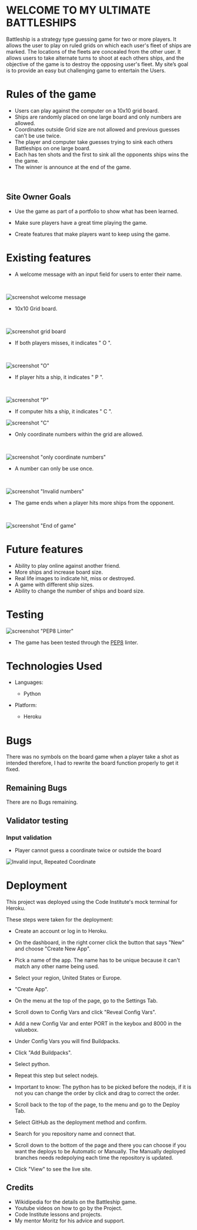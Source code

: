 # WELCOME TO MY ULTIMATE BATTLESHIPS
Battleship is a strategy type guessing game for two or more players. It allows the user to play on ruled grids on which each user's fleet of ships are marked. The locations of the fleets are concealed from the other user. It allows users to take alternate turns to shoot at each others ships, and the objective of the game is to destroy the opposing user's fleet. My  site’s goal is to provide an easy but challenging game to entertain the Users.

# Rules of the game

- Users can play against the computer on a 10x10 grid board.
- Ships are randomly placed on one large board and only numbers are allowed.
- Coordinates outside Grid size are not allowed and previous guesses can't be use twice.
- The player and computer take guesses trying to sink each others Battleships on one large board.
- Each has ten shots and the first to sink all the opponents ships wins the the game.
- The winner is announce at the end of the game.
<br>

## Site Owner Goals 

- Use the game as part of a portfolio to show what has been learned. 

- Make sure players have a great time playing the game.

- Create features that make players want to keep using the game.

# Existing features
- A welcome message with an input field for users to enter their name.
<br>

![screenshot welcome message](images/Screenshot%20(161).png)

- 10x10 Grid board.
<br>

![screenshot grid board](images/Screenshot%20(162).png)

- If both players misses, it indicates " O ".
<br>

![screenshot "O"](images/Screenshot%20(163).png)

- If player hits a ship, it indicates " P ".
<br>

![screenshot "P"](images/Screenshot%20(167).png)

- If computer hits a ship, it indicates " C ".

![screenshot "C"](images/Screenshot%20(168).png)

- Only coordinate numbers within the grid are allowed.
<br>

![screenshot "only coordinate numbers"](images/Screenshot%20(165).png)

- A number can only be use once.
<br>

![screenshot "Invalid numbers"](images/Screenshot%20(164).png)

- The game ends when a player hits more ships from the opponent.
<br>

![screenshot "End of game"](images/Screenshot%20(156).png)






# Future features
- Ability to play online against another friend.
- More ships and increase board size.
- Real life images to indicate hit, miss or destroyed.
- A game with different ship sizes.
- Ability to change the number of ships and board size.

# Testing

![screenshot "PEP8 Linter"](images/Screenshot%20(160).png)

- The game has been tested through the [PEP8](https://pep8ci.herokuapp.com/#) linter. 

# Technologies Used

- Languages: 
  - Python

- Platform: 
  - Heroku

# Bugs
There was no symbols on the board game when a player take a shot as intended therefore, I had to rewrite the board function properly to get it fixed.
## Remaining Bugs
There are no Bugs remaining.

## Validator testing
### Input validation

- Player cannot guess a coordinate twice or outside the board

![Invalid input, Repeated Coordinate](images/Screenshot%20(165).png)

# Deployment
This project was deployed using the Code Institute's mock terminal for Heroku.

These steps were taken for the deployment:

- Create an account or log in to Heroku.

- On the dashboard, in the right corner click the button that says "New" and choose "Create New App".

- Pick a name of the app. The name has to be unique because it can't match any other name being used.

- Select your region, United States or Europe. 

- "Create App".

- On the menu at the top of the page, go to the Settings Tab.

- Scroll down to Config Vars and click "Reveal Config Vars".

- Add a new Config Var and enter PORT in the keybox and 8000 in the valuebox.

- Under Config Vars you will find Buildpacks. 

- Click "Add Buildpacks".

- Select python.

- Repeat this step but select nodejs. 

- Important to know: The python has to be picked before the nodejs, if it is not you can change the order by click and drag to correct the order. 

- Scroll back to the top of the page, to the menu and go to the Deploy Tab.

- Select GitHub as the deployment method and confirm. 

- Search for you repository name and connect that. 

- Scroll down to the bottom of the page and there you can choose if you want the deploys to be Automatic or Manually. The Manually deployed branches needs redepolying each time the repository is updated. 

- Click "View" to see the live site. 

## Credits
- Wikidipedia for the details on the Battleship game. 
- Youtube videos on how to go by the Project. 
- Code Institute lessons and projects.
- My mentor Moritz for his advice and support.


